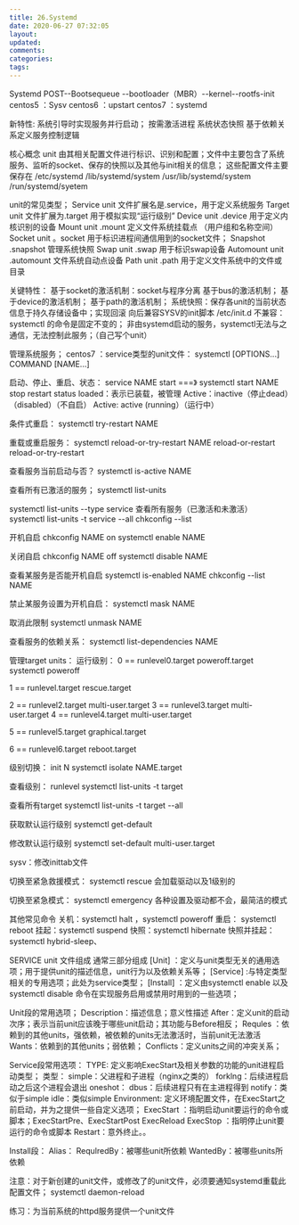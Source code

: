 ```yaml
---
title: 26.Systemd
date: 2020-06-27 07:32:05
layout:
updated:
comments:
categories:
tags:
---
```

Systemd
POST--Bootsequeue --bootloader（MBR）--kernel--rootfs-init
centos5 ：Sysv
centos6 ：upstart
centos7 ：systemd

新特性:
系统引导时实现服务并行启动；
按需激活进程
系统状态快照
基于依赖关系定义服务控制逻辑

核心概念 unit
    由其相关配置文件进行标识、识别和配置；文件中主要包含了系统服务、监听的socket、保存的快照以及其他与init相关的信息；
    这些配置文件主要保存在
    /etc/systemd
    /lib/systemd/system
    /usr/lib/systemd/system
    /run/systemd/syetem

    
unit的常见类型；
Service unit 文件扩展名是.service，用于定义系统服务
Target unit 文件扩展为.target 用于模拟实现“运行级别”
Device unit  .device 用于定义内核识别的设备
Mount unit .mount 定义文件系统挂载点 （用户组和名称空间）
Socket unit 。socket 用于标识进程间通信用到的socket文件；
Snapshot .snapshot 管理系统快照
Swap unit .swap 用于标识swap设备
Automount unit .automount 文件系统自动点设备
Path unit .path 用于定义文件系统中的文件或目录

关键特性：
    基于socket的激活机制：socket与程序分离
    基于bus的激活机制；
    基于device的激活机制；
    基于path的激活机制；
    系统快照：保存各unit的当前状态信息于持久存储设备中；实现回滚
    向后兼容SYSV的init脚本
        /etc/init.d
    不兼容：
        systemctl 的命令是固定不变的；
        非由systemd启动的服务，systemctl无法与之通信，无法控制此服务；（自己写个unit）

管理系统服务；
centos7 ：service类型的unit文件：
 systemctl [OPTIONS...] COMMAND [NAME...]

启动、停止、重启、状态：
service NAME start  ===》 systemctl start NAME
stop
restart
status
    loaded：表示已装载，被管理
    Active：inactive（停止dead）（disabled）（不自启）
    Active: active (running）（运行中）
    
条件式重启：
    systemctl try-restart NAME

重载或重启服务：
systemctl reload-or-try-restart NAME
reload-or-restart
reload-or-try-restart

查看服务当前启动与否？
systemctl is-active NAME

查看所有已激活的服务；
systemctl list-units 

systemctl list-units --type service
查看所有服务（已激活和未激活）
systemctl list-units -t service --all
chkconfig --list

开机自启
chkconfig NAME on
systemctl enable NAME

关闭自启
chkconfig NAME off
systemctl disable NAME


查看某服务是否能开机自启
systemctl is-enabled NAME
chkconfig --list NAME

禁止某服务设置为开机自启：
systemctl mask NAME

取消此限制
systemctl unmask NAME


查看服务的依赖关系：
systemctl list-dependencies NAME

管理target units：
运行级别：
0 == runlevel0.target poweroff.target
 systemctl poweroff

1 == runlevel.target rescue.target

2 == runlevel2.target  multi-user.target
3 == runlevel3.target   multi-user.target
4 == runlevel4.target   multi-user.target

5 == runlevel5.target   graphical.target

6 == runlevel6.target   reboot.target

级别切换： 
init N 
systemctl isolate NAME.target

查看级别： 
runlevel
systemctl list-units -t target

查看所有target
systemctl list-units -t target --all

获取默认运行级别
systemctl get-default

修改默认运行级别
systemctl set-default multi-user.target 

sysv：修改inittab文件

切换至紧急救援模式：
systemctl rescue    会加载驱动以及1级别的

切换至紧急模式：
systemctl emergency    各种设置及驱动都不会，最简洁的模式

其他常见命令
    关机：systemctl halt ，systemctl poweroff 
    重启：  systemctl reboot
    挂起：systemctl suspend
    快照：systemctl hibernate
    快照并挂起：systemctl hybrid-sleep、

SERVICE unit 文件组成
通常三部分组成
\[Unit] ：定义与unit类型无关的通用选项；用于提供unit的描述信息，unit行为以及依赖关系等；
\[Service] :与特定类型相关的专用选项；此处为service类型；
\[Install] ：定义由systemctl enable 以及 systemctl disable 命令在实现服务启用或禁用时用到的一些选项；

Unit段的常用选项；
    Description：描述信息；意义性描述
    After：定义unit的启动次序；表示当前unit应该晚于哪些unit启动；其功能与Before相反；
    Requles ：依赖到的其他units，强依赖，被依赖的units无法激活时，当前unit无法激活
    Wants：依赖到的其他units；弱依赖；
    Conflicts：定义units之间的冲突关系；

Service段常用选项：
    TYPE:  定义影响ExecStart及相关参数的功能的unit进程启动类型；
        类型：
            simple：父进程和子进程（nginx之类的）
            forklng：后续进程启动之后这个进程会退出
            oneshot：
            dbus：后续进程只有在主进程得到
            notify：类似于simple
            idle：类似simple
    Environment: 定义环境配置文件，在ExecStart之前启动，并为之提供一些自定义选项；
    ExecStart ：指明启动unit要运行的命令或脚本；ExecStartPre、ExecStartPost
    ExecReload
    ExecStop ：指明停止unit要运行的命令或脚本
    Restart：意外终止。。


Install段：
    Alias：
    RequlredBy：被哪些unit所依赖
    WantedBy：被哪些units所依赖

注意：对于新创建的unit文件，或修改了的unit文件，必须要通知systemd重载此配置文件；
systemctl daemon-reload


练习：为当前系统的httpd服务提供一个unit文件

